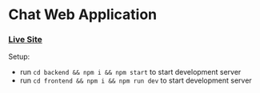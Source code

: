 # Chat Web Application 

### [Live Site]()

Setup:
- run ```cd backend && npm i && npm start``` to start development server
- run ```cd frontend && npm i && npm run dev``` to start development server
